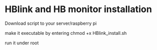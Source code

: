 # HBlink and HB monitor installation

Download script to your server/raspberry pi

make it executable by entering chmod +x HBlink_install.sh

run it under root
